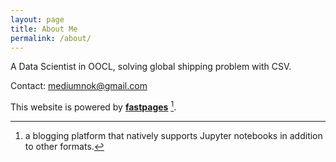```yaml
---
layout: page
title: About Me
permalink: /about/
---
```


A Data Scientist in OOCL, solving global shipping problem with CSV.

Contact: mediumnok@gmail.com

This website is powered by **[fastpages](https://github.com/fastai/fastpages)** [^1].

[^1]:a blogging platform that natively supports Jupyter notebooks in addition to other formats.
